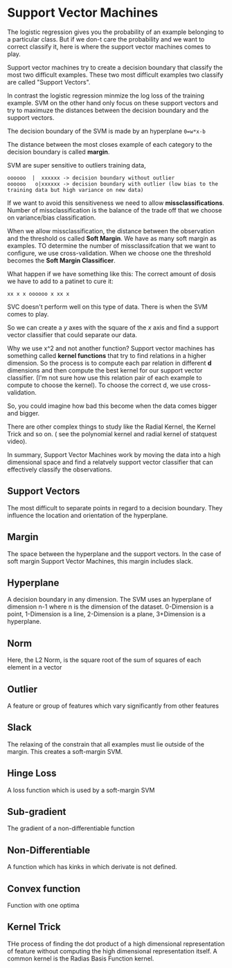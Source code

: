 
# Support Vector Machines

The logistic regression gives you the probability of an example belonging to a particular class. But if we don-t care the probability and we want to correct classify it, here is where the support vector machines comes to play. 

Support vector machines try to create a decision boundary that classify the most two difficult examples. These two most difficult examples two classify are called "Support Vectors". 

In contrast the logistic regression minmize the log loss of the training example. SVM on the other hand only focus on these support vectors and try to maximuze the distances between the decision boundary and the support vectors.

The decision boundary of the SVM is made by an hyperplane `0=w*x-b`

The distance between the most closes example of each category to the decision boundary is called **margin**.

SVM are super sensitive to outliers training data, 
```
oooooo  |  xxxxxx -> decision boundary without outlier 
oooooo   o|xxxxxx -> decision boundary with outlier (low bias to the training data but high variance on new data)
```

If we want to avoid this sensitiveness we need to allow **missclassifications**. Number of missclassification is the balance of the trade off that we choose on variance/bias classification. 

When we allow missclassification, the distance between the observation and the threshold os called **Soft Margin**. We have as many soft margin as examples. TO determine the number of missclassifcation that we want to configure, we use cross-validation. When we choose one the threshold becomes the **Soft Margin Classificer**.

What happen if we have something like this: The correct amount of dosis we have to add to a patinet to cure it:

```
xx x x oooooo x xx x
```

SVC doesn't perform well on this type of data. There is when the SVM comes to play. 

So we can create a *y* axes with the square of the *x* axis and find a support vector classifier that could separate our data.

Why we use x^2 and not another function? Support vector machines has something called **kernel functions** that try to find relations in a higher dimension. So the process is to compute each par relation in different **d** dimensions and then compute the best kernel for our support vector classifier. (I'm not sure how use this relation pair of each example to compute to choose the kernel). To choose the correct d, we use cross-validation. 

So, you could imagine how bad this become when the data comes bigger and bigger. 

There are other complex things to study like the Radial Kernel, the Kernel Trick and so on. ( see the polynomial kernel and radial kernel of statquest video).

In summary, Support Vector Machines work by moving the data into a high dimensional space and find a relatvely support vector classifier that can effectively classify the observations.

## Support Vectors

The most difficult to separate points in regard to a decision boundary. They influence the location and orientation of the hyperplane.

## Margin

The space between the hyperplane and the support vectors. In the case of soft margin Support Vector Machines, this margin includes slack.

## Hyperplane

A decision boundary in any dimension. The SVM uses an hyperplane of dimension n-1 where n is the dimension of the dataset. 0-Dimension is a point, 1-Dimension is a line, 2-Dimension is a plane, 3+Dimension is a hyperplane.

## Norm

Here, the L2 Norm, is the square root of the sum of squares of each element in a vector

## Outlier 

A feature or group of features which vary significantly from other features

## Slack

The relaxing of the constrain that all examples must lie outside of the margin. This creates a soft-margin SVM.

## Hinge Loss

A loss function which is used by a soft-margin SVM

## Sub-gradient

The gradient of a non-differentiable function

## Non-Differentiable

A function which has kinks in which derivate is not defined.

## Convex function

Function with one optima

## Kernel Trick

THe process of finding the dot product of a high dimensional representation of feature without computing the high dimensional representation itself. A common kernel is the Radias Basis Function kernel.


